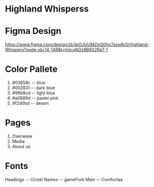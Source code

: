 # Highland Whisperss

# Figma Design 
https://www.figma.com/design/zb3pOJUUMZpQGhx7aswlbO/Highland-Whispers?node-id=14-148&t=tnjcuNOz8B8S2RaT-1

# Color Pallete 
1. #03658c -- blue
2. #002831 -- dark blue
3. #98b8cd -- light blue
4. #a0889d -- pastel pink
5. #f2d0bd -- desert

# Pages
1. Overwiew
2. Media
3. About us

# Fonts 
Headings -- Cinzel 
Names -- gameFont
Main -- Comfortaa



